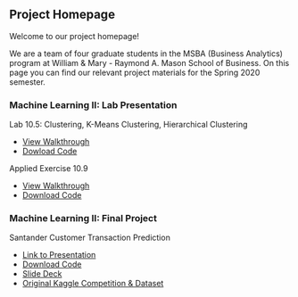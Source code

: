 ## Project Homepage

Welcome to our project homepage! 

We are a team of four graduate students in the MSBA (Business Analytics) program at William & Mary - Raymond A. Mason School of Business. On this page you can find our relevant project materials for the Spring 2020 semester.

### Machine Learning II: Lab Presentation

Lab 10.5: Clustering, K-Means Clustering, Hierarchical Clustering
- [View Walkthrough](ProjectFiles/Lab10-5_Clustering.html)
- [Dowload Code](ProjectFiles/Lab10-5_Clustering.Rmd)

Applied Exercise 10.9
- [View Walkthrough](ProjectFiles/AppliedExercise10-9.html)
- [Download Code](ProjectFiles/AppliedExercise10-9.Rmd)

### Machine Learning II: Final Project

Santander Customer Transaction Prediction
- [Link to Presentation](https://youtu.be/vJwBN_WLNyM)
- [Download Code](ProjectFiles/SantanderModelCode.zip)
- [Slide Deck](ProjectFiles/TP2.pdf)
- [Original Kaggle Competition & Dataset](https://www.kaggle.com/c/santander-customer-transaction-prediction/overview)



